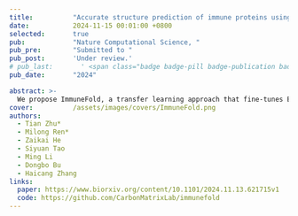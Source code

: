 ```yaml
---
title:          "Accurate structure prediction of immune proteins using parameter-efficient transfer learning"
date:           2024-11-15 00:01:00 +0800
selected:       true
pub:            "Nature Computational Science, "
pub_pre:        "Submitted to "
pub_post:       'Under review.'
# pub_last:       ' <span class="badge badge-pill badge-publication badge-success">Spotlight</span>'
pub_date:       "2024"

abstract: >-
  We propose ImmuneFold, a transfer learning approach that fine-tunes ESMFold specifically for immune proteins. We leverage low-rank adaption (LoRA), a parameter-efficient fine-tuning technique that requires considerably less memory and substantially fewer parameters. Evaluations on various immune proteins, including T-cell receptors, antibodies, and nanobodies, demonstrate that ImmuneFold outperforms existing methods in prediction accuracy. Furthermore, we apply ImmuneFold to develop a zero-shot protocol for TCR-epitope binding prediction. Unlike previous supervised methods suffering from severe overfitting due to limited experimental binding data, our approach first predicts TCR-epitope structure using ImmuneFold and then directly estimates the binding affinity by calculating Rosseta energy.
cover:          /assets/images/covers/ImmuneFold.png
authors:
  - Tian Zhu*
  - Milong Ren*
  - Zaikai He
  - Siyuan Tao
  - Ming Li
  - Dongbo Bu
  - Haicang Zhang
links:
  paper: https://www.biorxiv.org/content/10.1101/2024.11.13.621715v1
  code: https://github.com/CarbonMatrixLab/immunefold
---
```

